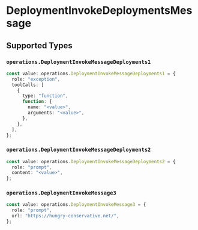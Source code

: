 # DeploymentInvokeDeploymentsMessage


## Supported Types

### `operations.DeploymentInvokeMessageDeployments1`

```typescript
const value: operations.DeploymentInvokeMessageDeployments1 = {
  role: "exception",
  toolCalls: [
    {
      type: "function",
      function: {
        name: "<value>",
        arguments: "<value>",
      },
    },
  ],
};
```

### `operations.DeploymentInvokeMessageDeployments2`

```typescript
const value: operations.DeploymentInvokeMessageDeployments2 = {
  role: "prompt",
  content: "<value>",
};
```

### `operations.DeploymentInvokeMessage3`

```typescript
const value: operations.DeploymentInvokeMessage3 = {
  role: "prompt",
  url: "https://hungry-conservative.net/",
};
```

